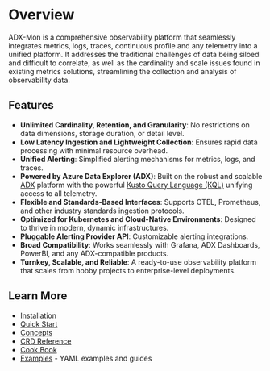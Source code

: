 # Overview

ADX-Mon is a comprehensive observability platform that seamlessly integrates metrics, logs, traces, continuous profile
and any telemetry into a unified platform. It addresses the traditional challenges of data being siloed and difficult
to correlate, as well as the cardinality and scale issues found in existing metrics solutions, streamlining the
collection and analysis of observability data.

## Features

* **Unlimited Cardinality, Retention, and Granularity**: No restrictions on data dimensions, storage duration, or detail level.
* **Low Latency Ingestion and Lightweight Collection**: Ensures rapid data processing with minimal resource overhead.
* **Unified Alerting**: Simplified alerting mechanisms for metrics, logs, and traces.
* **Powered by Azure Data Explorer (ADX)**: Built on the robust and scalable [ADX](https://azure.microsoft.com/en-us/products/data-explorer) platform with the powerful [Kusto Query Language (KQL)](https://learn.microsoft.com/en-us/azure/data-explorer/kusto/query/) unifying access to all telemetry.
* **Flexible and Standards-Based Interfaces**: Supports OTEL, Prometheus, and other industry standards ingestion protocols.
* **Optimized for Kubernetes and Cloud-Native Environments**: Designed to thrive in modern, dynamic infrastructures.
* **Pluggable Alerting Provider API**: Customizable alerting integrations.
* **Broad Compatibility**: Works seamlessly with Grafana, ADX Dashboards, PowerBI, and any ADX-compatible products.
* **Turnkey, Scalable, and Reliable**: A ready-to-use observability platform that scales from hobby projects to enterprise-level deployments.

## Learn More
* [Installation](installation.md)
* [Quick Start](quick-start.md)
* [Concepts](concepts.md)
* [CRD Reference](crds.md)
* [Cook Book](cookbook.md)
* [Examples](examples/) - YAML examples and guides
